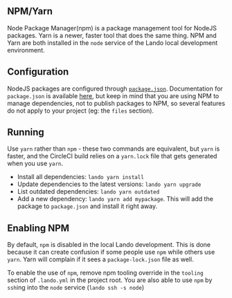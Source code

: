 NPM/Yarn
--------

Node Package Manager(npm) is a package management tool for NodeJS packages.  Yarn is a newer, faster tool that does the same thing.  NPM and Yarn are both installed in the `node` service of the Lando local development environment.

Configuration
-------------
NodeJS packages are configured through [`package.json`](/package.json). Documentation for `package.json` is available [here](https://docs.npmjs.com/files/package.json), but keep in mind that you are using NPM to manage dependencies, not to publish packages to NPM, so several features do not apply to your project (eg: the `files` section).

Running
-------
Use `yarn` rather than `npm` - these two commands are equivalent, but `yarn` is faster, and the CircleCI build relies on a `yarn.lock` file that gets generated when you use `yarn`.

* Install all dependencies: `lando yarn install`
* Update dependencies to the latest versions: `lando yarn upgrade`
* List outdated dependencies: `lando yarn outdated`
* Add a new dependency: `lando yarn add mypackage`.  This will add the package to `package.json` and install it right away.

Enabling NPM
------------
By default, `npm` is disabled in the local Lando development. This is done because it can create confusion if some people use `npm` while others use `yarn`. Yarn will complain if it sees a `package-lock.json` file as well.

To enable the use of `npm`, remove npm tooling override in the `tooling` section of `.lando.yml` in the project root.
You are also able to use `npm` by `ssh`ing into the `node` service (`lando ssh -s node`) 
